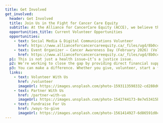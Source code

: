 ```yaml
---
title: Get Involved
get_involved:
  header: Get Involved
  title: Join Us in the Fight for Cancer Care Equity
  subtitle: At the Alliance for CancerCare Equity (ACCE), we believe that no one should be denied cancer treatment because of where they live or how much money they have. Yet every day, patients in Ghana and underserved communities in Canada are forced to choose between food, shelter, and lifesaving care.
  opportunities_title: Current Volunteer Opportunities
  opportunities:
    - text: Social Media & Digital Communications Volunteer
      href: https://www.allianceforcancercareequity.ca/_files/ugd/8b0cc2_e3229ade47174d018dc7be7cec27fcdd.pdf
    - text: Event Organizer – Cancer Awareness Day (February 2026) (Volunteer)
      href: https://www.allianceforcancercareequity.ca/_files/ugd/8b0cc2_8042ee40f1ef4b739cdd65b5f7c0c49c.pdf
  p1: This is not just a health issue—it’s a justice issue.
  p2: We’re working to close the gap by providing direct financial support for cancer treatments, raising awareness, and advocating for equitable healthcare policies. But we can’t do it alone.
  p3: You can make a difference. Whether you give, volunteer, start a fundraiser, or simply spread the word, your action can help save lives and bring dignity to those in their most vulnerable moments.
  links:
    - text: Volunteer With Us
      href: /volunteer
      imageUrl: https://images.unsplash.com/photo-1593113598332-cd288d649433?q=80&w=2370&auto=format&fit=crop&ixlib=rb-4.1.0&ixid=M3wxMjA3fDB8MHxwaG90by1wYWdlfHx8fGVufDB8fHx8fA%3D%3D
    - text: Partner With Us
      href: /partner-with-us
      imageUrl: https://images.unsplash.com/photo-1542744173-8e7e53415bb0?q=80&w=2370&auto=format&fit=crop&ixlib=rb-4.1.0&ixid=M3wxMjA3fDB8MHxwaG90by1wYWdlfHx8fGVufDB8fHx8fA%3D%3D
    - text: Fundraise For Us
      href: /ways-to-give
      imageUrl: https://images.unsplash.com/photo-1561414927-6d86591d0c4f?q=80&w=2370&auto=format&fit=crop&ixlib=rb-4.1.0&ixid=M3wxMjA3fDB8MHxwaG90by1wYWdlfHx8fGVufDB8fHx8fA%3D%3D
---
```

